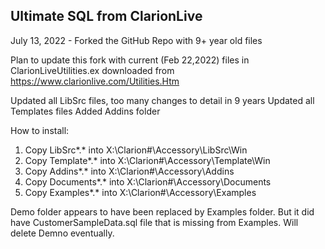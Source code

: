 ## Ultimate SQL from ClarionLive

July 13, 2022 - Forked the GitHub Repo with 9+ year old files

Plan to update this fork with current (Feb 22,2022) files in ClarionLiveUtilities.ex downloaded from https://www.clarionlive.com/Utilities.Htm

Updated all LibSrc files, too many changes to detail in 9 years
Updated all Templates files
Added Addins folder

How to install:

1. Copy LibSrc\*.*    into X:\Clarion#\Accessory\LibSrc\Win
2. Copy Template\*.*  into X:\Clarion#\Accessory\Template\Win
3. Copy Addins\*.*    into X:\Clarion#\Accessory\Addins
4. Copy Documents\*.* into X:\Clarion#\Accessory\Documents
5. Copy Examples\*.*  into X:\Clarion#\Accessory\Examples

Demo folder appears to have been replaced by Examples folder. But it did have CustomerSampleData.sql file that is missing from Examples. Will delete Demno eventually.
